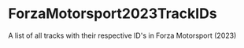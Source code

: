 # ForzaMotorsport2023TrackIDs
A list of all tracks with their respective ID's in Forza Motorsport (2023)
